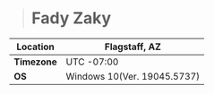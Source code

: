 > # Fady Zaky

| **Location** | Flagstaff, AZ |
| ------ | ------ |
| **Timezone** | UTC -07:00 |
| **OS** | Windows 10(Ver. 19045.5737) |




